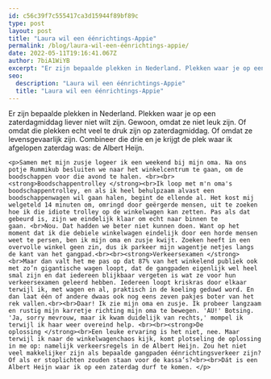 ```yaml
---
id: c56c39f7c555417ca3d15944f89bf89c
type: post
layout: post
title: "Laura wil een éénrichtings-Appie"
permalink: /blog/laura-wil-een-éénrichtings-appie/
date: 2022-05-11T19:16:41.067Z
author: 7biA1WiYB
excerpt: "Er zijn bepaalde plekken in Nederland. Plekken waar je op een zaterdagmiddag liever niet wilt zijn. Gewoon, omdat ze niet leuk zijn. Of omdat die plekken echt veel te druk zijn op zaterdagmiddag. Of omdat ze levensgevaarlijk zijn. Combineer die drie en je krijgt de plek waar ik afgelopen zaterdag was: de Albert Heijn.   "
seo:
  description: "Laura wil een éénrichtings-Appie"
  title: "Laura wil een éénrichtings-Appie"
---
```

Er zijn bepaalde plekken in Nederland. Plekken waar je op een zaterdagmiddag liever niet wilt zijn. Gewoon, omdat ze niet leuk zijn. Of omdat die plekken echt veel te druk zijn op zaterdagmiddag. Of omdat ze levensgevaarlijk zijn. Combineer die drie en je krijgt de plek waar ik afgelopen zaterdag was: de Albert Heijn.   

    <p>Samen met mijn zusje logeer ik een weekend bij mijn oma. Na ons potje Rummikub besluiten we naar het winkelcentrum te gaan, om de boodschappen voor die avond te halen. <br><br><strong>Boodschappentrolley </strong><br>Ik loop met m'n oma's boodschappentrolley, en als ik heel behulpzaam alvast een boodschappenwagen wil gaan halen, begint de ellende al. Het kost mij welgeteld 14 minuten om, omringd door geërgerde mensen, uit te zoeken hoe ik die idiote trolley op de winkelwagen kan zetten. Pas als dat gebeurd is, zijn we eindelijk klaar om echt naar binnen te gaan. <br>Nou. Dat hadden we beter niet kunnen doen. Want op het moment dat ik die debiele winkelwagen eindelijk door een horde mensen weet te persen, ben ik mijn oma en zusje kwijt. Zoeken heeft in een overvolle winkel geen zin, dus ik parkeer mijn wagentje netjes langs de kant van het gangpad.<br><br><strong>Verkeersexamen </strong><br>Maar dan valt het me pas op dat 87% van het winkelend publiek ook met zo’n gigantische wagen loopt, dat de gangpaden eigenlijk wel heel smal zijn en dat iedereen blijkbaar vergeten is wat ze voor hun verkeersexamen geleerd hebben. Iedereen loopt kriskras door elkaar terwijl ik, met wagen en al, praktisch in de koeling geduwd word. En dan laat één of andere dwaas ook nog eens zeven pakjes boter van het rek vallen.<br><br>Daar! Ik zie mijn oma en zusje. Ik probeer langzaam en rustig mijn karretje richting mijn oma te bewegen. 'AU!' Botsing. 'Ja, sorry mevrouw, maar ik kwam duidelijk van rechts,' mompel ik terwijl ik haar weer overeind help. <br><br><strong>De oplossing </strong><br>Een leuke ervaring is het niet, nee. Maar terwijl ik naar de winkelwagenchaos kijk, komt plotseling de oplossing in me op: namelijk verkeersregels in de Albert Heijn. Zou het niet veel makkelijker zijn als bepaalde gangpaden éénrichtingsverkeer zijn? Of als er stoplichten zouden staan voor de kassa’s?<br><br>Dát is een Albert Heijn waar ik op een zaterdag durf te komen. </p>  
